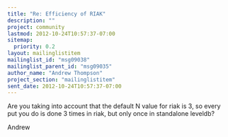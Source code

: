 ```yaml
---
title: "Re: Efficiency of RIAK"
description: ""
project: community
lastmod: 2012-10-24T10:57:37-07:00
sitemap:
  priority: 0.2
layout: mailinglistitem
mailinglist_id: "msg09038"
mailinglist_parent_id: "msg09035"
author_name: "Andrew Thompson"
project_section: "mailinglistitem"
sent_date: 2012-10-24T10:57:37-07:00
---
```



Are you taking into account that the default N value for riak is 3, so
every put you do is done 3 times in riak, but only once in standalone
leveldb?

Andrew

